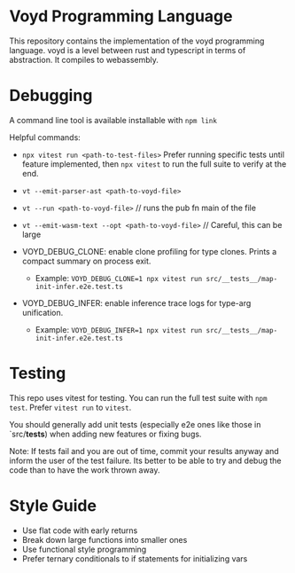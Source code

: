 # Voyd Programming Language

This repository contains the implementation of the voyd programming language.
voyd is a level between rust and typescript in terms of abstraction. It
compiles to webassembly.

# Debugging

A command line tool is available installable with `npm link`

Helpful commands:
- `npx vitest run <path-to-test-files>` Prefer running specific tests until feature implemented, then `npx vitest` to run the full suite to verify at the end.
- `vt --emit-parser-ast <path-to-voyd-file>`
- `vt --run <path-to-voyd-file>` // runs the pub fn main of the file
- `vt --emit-wasm-text --opt <path-to-voyd-file>` // Careful, this can be large

- VOYD_DEBUG_CLONE: enable clone profiling for type clones. Prints a compact summary on process exit.
  - Example: `VOYD_DEBUG_CLONE=1 npx vitest run src/__tests__/map-init-infer.e2e.test.ts`
- VOYD_DEBUG_INFER: enable inference trace logs for type-arg unification.
  - Example: `VOYD_DEBUG_INFER=1 npx vitest run src/__tests__/map-init-infer.e2e.test.ts`


# Testing

This repo uses vitest for testing. You can run the full test
suite with `npm test`. Prefer `vitest run` to `vitest`.

You should generally add unit tests (especially e2e ones like those in
`src/__tests__) when adding new features or fixing bugs.

Note: If tests fail and you are out of time, commit your results anyway and
inform the user of the test failure. Its better to be able to try and debug
the code than to have the work thrown away.

# Style Guide

- Use flat code with early returns
- Break down large functions into smaller ones
- Use functional style programming
- Prefer ternary conditionals to if statements for initializing vars
